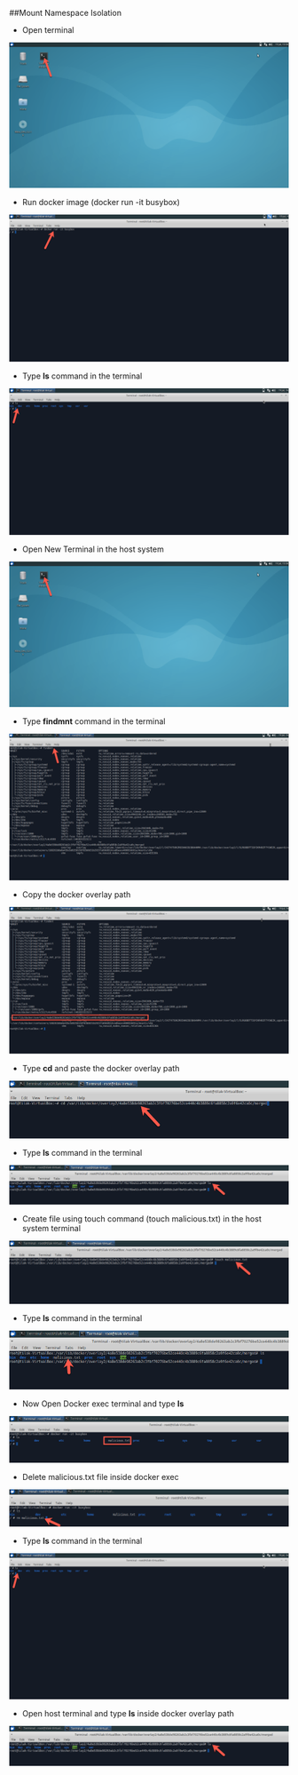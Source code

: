 ##Mount Namespace Isolation
* Open terminal

![](img/click_terminal.png)

* Run docker image (﻿docker run -it busybox)

![](img/run_docker.png)

* Type **ls** command in the terminal

![](img/ls_command.png)

* Open New Terminal in the host system

![](img/click_terminal.png)

* Type **findmnt** command in the terminal

![](img/findmnt.png)

* Copy the docker overlay path

![](img/copy_mnt_path.png)

* Type **cd** and paste the docker overlay path

![](img/cd_docker_overlay_path.png) 

* Type **ls** command in the terminal

![](img/overlay_ls.png)

* Create file using touch command (touch malicious.txt) in the host system terminal

![](img/create_file.png)

* Type **ls** command in the terminal

![](img/file_created.png)

* Now Open Docker exec terminal and type **ls**

![](img/docker_inside_file.png)

* Delete malicious.txt file inside docker exec

![](img/delete_file.png)

* Type **ls** command in the terminal

![](img/ls_command.png)

* Open host terminal and type **ls** inside docker overlay path

![](img/overlay_ls.png)


